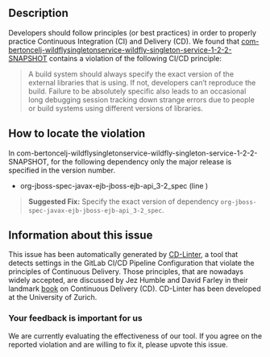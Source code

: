 
## Description
Developers should follow principles (or best practices) in order to properly practice Continuous Integration (CI) and Delivery (CD).
We found that [com-bertoncelj-wildflysingletonservice-wildfly-singleton-service-1-2-2-SNAPSHOT](https://gitlab.com/rbertoncelj/wildfly-singleton-service/blob/master/.gitlab-ci.yml) contains a violation of the following CI/CD principle:

> A build system should always specify the exact version of the external libraries that is using.
If not, developers can’t reproduce the build. Failure to be absolutely specific also leads to an occasional long debugging session tracking down strange errors due to people or build systems using different versions of libraries.

## How to locate the violation

In com-bertoncelj-wildflysingletonservice-wildfly-singleton-service-1-2-2-SNAPSHOT, for the following dependency only the major release is specified in the version number.

* org-jboss-spec-javax-ejb-jboss-ejb-api_3-2_spec (line )

> **Suggested Fix:** Specify the exact version of dependency `org-jboss-spec-javax-ejb-jboss-ejb-api_3-2_spec`.

## Information about this issue

This issue has been automatically generated by [CD-Linter](https://gitlab.com/Jancso/configuration-analytics), a tool that detects settings in the GitLab CI/CD Pipeline Configuration that violate the principles of Continuous Delivery. Those principles, that are nowadays widely accepted, are discussed by Jez Humble and David Farley in their landmark [book](https://www.oreilly.com/library/view/continuous-delivery-reliable/9780321670250/) on Continuous Delivery (CD). CD-Linter has been developed at the University of Zurich.

### Your feedback is important for us
We are currently evaluating the effectiveness of our tool. If you agree on the reported violation and are willing to fix it, please upvote this issue.